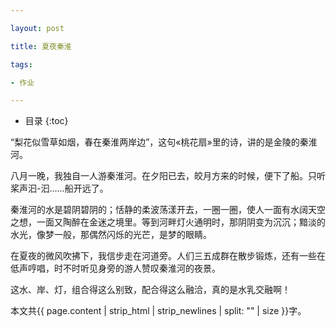 ```yaml
---

layout: post

title: 夏夜秦淮

tags:

- 作业

---
```


* 目录
{:toc}

“梨花似雪草如烟，春在秦淮两岸边”，这句«桃花扇»里的诗，讲的是金陵的秦淮河。

八月一晚，我独自一人游秦淮河。在夕阳已去，皎月方来的时候，便下了船。只听桨声汩-汩......船开远了。

秦淮河的水是碧阴碧阴的；恬静的柔波荡漾开去，一圈一圈，使人一面有水阔天空之想，一面又陶醉在金迷之境里。等到河畔灯火通明时，那阴阴变为沉沉；黯淡的水光，像梦一般，那偶然闪烁的光芒，是梦的眼睛。

在夏夜的微风吹拂下，我信步走在河道旁。人们三五成群在散步锻炼，还有一些在低声哼唱，时不时听见身旁的游人赞叹秦淮河的夜景。

这水、岸、灯，组合得这么别致，配合得这么融洽，真的是水乳交融啊！

本文共{{ page.content | strip_html | strip_newlines | split: "" | size }}字。

